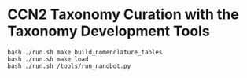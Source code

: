 # CCN2 Taxonomy Curation with the Taxonomy Development Tools


```
bash ./run.sh make build_nomenclature_tables
bash ./run.sh make load
bash ./run.sh /tools/run_nanobot.py
```